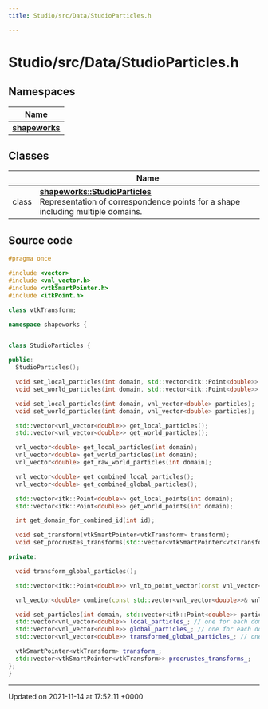 ```yaml
---
title: Studio/src/Data/StudioParticles.h

---
```


# Studio/src/Data/StudioParticles.h



## Namespaces

| Name           |
| -------------- |
| **[shapeworks](../Namespaces/namespaceshapeworks.md)**  |

## Classes

|                | Name           |
| -------------- | -------------- |
| class | **[shapeworks::StudioParticles](../Classes/classshapeworks_1_1StudioParticles.md)** <br>Representation of correspondence points for a shape including multiple domains.  |




## Source code

```cpp
#pragma once

#include <vector>
#include <vnl_vector.h>
#include <vtkSmartPointer.h>
#include <itkPoint.h>

class vtkTransform;

namespace shapeworks {


class StudioParticles {

public:
  StudioParticles();

  void set_local_particles(int domain, std::vector<itk::Point<double>> particles);
  void set_world_particles(int domain, std::vector<itk::Point<double>> particles);

  void set_local_particles(int domain, vnl_vector<double> particles);
  void set_world_particles(int domain, vnl_vector<double> particles);

  std::vector<vnl_vector<double>> get_local_particles();
  std::vector<vnl_vector<double>> get_world_particles();

  vnl_vector<double> get_local_particles(int domain);
  vnl_vector<double> get_world_particles(int domain);
  vnl_vector<double> get_raw_world_particles(int domain);

  vnl_vector<double> get_combined_local_particles();
  vnl_vector<double> get_combined_global_particles();

  std::vector<itk::Point<double>> get_local_points(int domain);
  std::vector<itk::Point<double>> get_world_points(int domain);

  int get_domain_for_combined_id(int id);

  void set_transform(vtkSmartPointer<vtkTransform> transform);
  void set_procrustes_transforms(std::vector<vtkSmartPointer<vtkTransform>> transforms);

private:

  void transform_global_particles();

  std::vector<itk::Point<double>> vnl_to_point_vector(const vnl_vector<double>& vnl);

  vnl_vector<double> combine(const std::vector<vnl_vector<double>>& vnl);

  void set_particles(int domain, std::vector<itk::Point<double>> particles, bool local);
  std::vector<vnl_vector<double>> local_particles_; // one for each domain
  std::vector<vnl_vector<double>> global_particles_; // one for each domain
  std::vector<vnl_vector<double>> transformed_global_particles_; // one for each domain

  vtkSmartPointer<vtkTransform> transform_;
  std::vector<vtkSmartPointer<vtkTransform>> procrustes_transforms_;
};
}
```


-------------------------------

Updated on 2021-11-14 at 17:52:11 +0000
